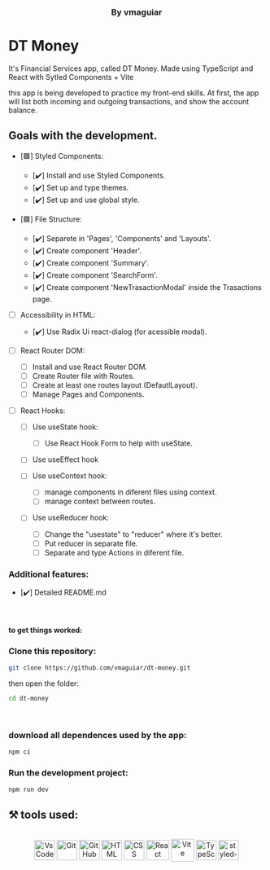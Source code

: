 <h3 style="display: block" align = "center"> By vmaguiar </ h3>

# DT Money

It's Financial Services app, called DT Money. Made using TypeScript and React with Sytled Components + Vite <br>

this app is being developed to practice my front-end skills. At first, the app will list both incoming and outgoing transactions, and show the account balance.

<!-- ## colocar GIF abaixo

<p align='center'>
  <img width='600' src='src/assets/to_readme/t3-app-readme-gif.gif'
</p><br>
 -->

## Goals with the development.

- [🟩] Styled Components:
  - [✔️] Install and use Styled Components.
  - [✔️] Set up and type themes.
  - [✔️] Set up and use global style.
  
- [🟩] File Structure:
  - [✔️] Separete in 'Pages', 'Components' and 'Layouts'.
  - [✔️] Create component 'Header'.
  - [✔️] Create component 'Summary'.
  - [✔️] Create component 'SearchForm'.
  - [✔️] Create component 'NewTrasactionModal' inside the Trasactions page.

- [  ] Accessibility in HTML:
  - [✔️] Use Radix Ui react-dialog (for acessible modal).

- [  ] React Router DOM:
  - [  ] Install and use React Router DOM.
  - [  ] Create Router file with Routes.
  - [  ] Create at least one routes layout (DefautlLayout).
  - [  ] Manage Pages and Components.
  
- [  ] React Hooks:
  - [  ] Use useState hook:
    - [  ] Use React Hook Form to help with useState.
    
  - [  ] Use useEffect hook

  - [  ] Use useContext hook:
    - [  ] manage components in diferent files using context.
    - [  ] manage context between routes.

  - [  ] Use useReducer hook:
    - [  ] Change the "usestate" to "reducer" where it's better.
    - [  ] Put reducer in separate file.
    - [  ] Separate and type Actions in diferent file. <br>

<!-- - [🟩] Immer:
  - [✔️] Use to change the state as if it were mutable.
  
- [🟩] LocalStorage:
  - [✔️] Uses LocalStorage to save the state.

- [🟩] Zod:
  - [✔️] install and use to validate the inputs
  
- [🟩] Date fns:
  - [✔️] use to format and manage the dates <br> -->

### Additional features:

* [✔️] Detailed README.md

<br>

<!-- ## FullStack TypeScript: Front-End and Back-End (Tecnology of your choice) Todo List.

- [] Implement a full-stack Todo List application using TypeScript.
- [] Choose your preferred technology stack for the back-end (e.g., Node.js with Express, NestJS, Next, etc.).
- [] Use React.js with Next.js for the front-end development.
- [] Display a list of tasks with the ability to add, update, and delete tasks.
- [] Include proper error handling and validation.
- [] Add a search/filter feature to search for specific tasks.
- [] Implement a user-friendly UI with appropriate styling.
- [] Design a RESTful API for CRUD operations on the back-end.
- [] Connect the front-end application to the back-end using appropriate API calls.
- [] Handle data synchronization between the client and server. <br>


## FullStack with T3 Stack: Use create-t3-app for bootstrap your Todo List app.

- [✔️] Implement a full-stack Todo List application using create-t3-app.
- [✔️] Use create-t3-app (https://create.t3.gg/) to bootstrap your project.
- [✔️] The back-end will be automatically set up using the create-t3-app stack.
- [✔️] Use React.js with Next.js for the front-end development.
- [✔️] Display a list of tasks with the ability to add, update, and delete tasks
- [✔️] Include proper error handling and validation.
- [-] Add a search/filter feature to search for specific tasks.
- [✔️] Implement a user-friendly UI with appropriate styling.
- [✔️] Design a RESTful API for CRUD operations on the back-end.
- [✔️] Handle data synchronization between the client and server.

### Additional features:

* [-] Card feature with title and todo's (like google keep list).
* [-] display all the cards created.
* [✔️] Detailed README.md -->


#### to get things worked:

### Clone this repository:

```bash 
git clone https://github.com/vmaguiar/dt-money.git
```

then open the folder:
```bash 
cd dt-money
```
<br>

### download all dependences used by the app:

```bash 
npm ci
```

### Run the development project:

```bash 
npm run dev
```

## ⚒️  tools used:

</div>


 <div style="display: inline_block" align = "center"><br>

  <img align="center" alt="VsCode " height="40" width="40" src="https://cdn.icon-icons.com/icons2/2107/PNG/512/file_type_vscode_icon_130084.png" />
  <img align="center" alt="Git" height="40" width="40" src="https://git-scm.com/images/logos/downloads/Git-Icon-1788C.png" />
  <img align="center" alt="GitHub" height="40" width="40" src="https://cdn-icons-png.flaticon.com/512/25/25231.png" />
  <img align="center" alt="HTML" height="40" width="40" src="https://cdn.jsdelivr.net/gh/devicons/devicon/icons/html5/html5-original.svg" />
  <img align="center" alt="CSS" height="40" width="40" src="https://cdn.jsdelivr.net/gh/devicons/devicon/icons/css3/css3-original.svg"/>
  <img align="center" alt="React " height="40" width="45" src="https://upload.wikimedia.org/wikipedia/commons/thumb/a/a7/React-icon.svg/2300px-React-icon.svg.png" />
  <img align="center" alt="Vite" height="45" width="45" src="https://cdn.worldvectorlogo.com/logos/vitejs.svg" />
  <img align="center" alt="TypeScript" height="40" width="40" src="https://cdn.worldvectorlogo.com/logos/typescript.svg" />
  <img align="center" alt="styled-components" height="40" width="40" src="https://cdn.worldvectorlogo.com/logos/styled-components-1.svg" />

</div>


